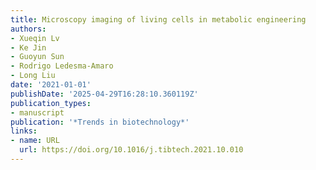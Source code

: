 ```yaml
---
title: Microscopy imaging of living cells in metabolic engineering
authors:
- Xueqin Lv
- Ke Jin
- Guoyun Sun
- Rodrigo Ledesma‐Amaro
- Long Liu
date: '2021-01-01'
publishDate: '2025-04-29T16:28:10.360119Z'
publication_types:
- manuscript
publication: '*Trends in biotechnology*'
links:
- name: URL
  url: https://doi.org/10.1016/j.tibtech.2021.10.010
---
```

